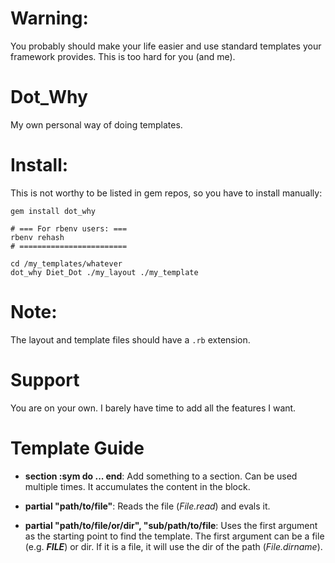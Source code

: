 Warning:
=======

You probably should make your life easier and use standard templates
your framework provides.  This is too hard for you (and me).


Dot\_Why
=======

My own personal way of doing templates.


Install:
=======

This is not worthy to be listed in gem repos, so you have to
install manually:

    gem install dot_why

    # === For rbenv users: ===
    rbenv rehash
    # ========================

    cd /my_templates/whatever
    dot_why Diet_Dot ./my_layout ./my_template

Note:
====

The layout and template files should have a `.rb` extension.

Support
======

You are on your own. I barely have time to add all the features
I want.


Template Guide
==============

* **section :sym do ... end**:
  Add something to a section.  Can be used multiple times.
  It accumulates the content in the block.

* **partial "path/to/file"**:
  Reads the file (*File.read*) and evals it.

* **partial "path/to/file/or/dir", "sub/path/to/file**:
  Uses the first argument as the starting point to find the
  template. The first argument can be a file (e.g. *__FILE__*)
  or dir. If it is a file, it will use the dir of the path (*File.dirname*).


